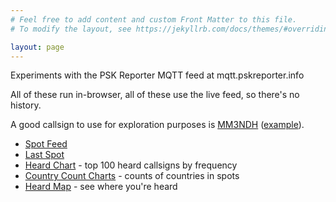 ```yaml
---
# Feel free to add content and custom Front Matter to this file.
# To modify the layout, see https://jekyllrb.com/docs/themes/#overriding-theme-defaults

layout: page
---
```


Experiments with the PSK Reporter MQTT feed at mqtt.pskreporter.info

All of these run in-browser, all of these use the live feed, so there's no history.

A good callsign to use for exploration purposes is [MM3NDH](https://www.qrz.com/db/MM3NDH) ([example](/feed/?callsign=MM3NDH)).

* [Spot Feed](/feed/)
* [Last Spot](/last/)
* [Heard Chart](/heard-chart/) - top 100 heard callsigns by frequency
* [Country Count Charts](/country-count-charts/) - counts of countries in spots
* [Heard Map](/heard-map/) - see where you're heard
